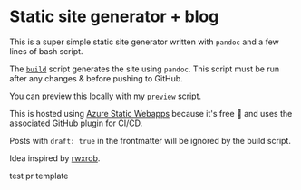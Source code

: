 # Static site generator + blog

This is a super simple static site generator written with `pandoc` and a few lines of bash script.

The [`build`](https://github.com/shanamatthews/static-site-generator/blob/main/build) script generates the site using `pandoc`. This script must be run after any changes & before pushing to GitHub.

You can preview this locally with my [`preview`](https://github.com/shanamatthews/dotfiles/blob/main/scripts/preview) script.

This is hosted using [Azure Static Webapps](https://learn.microsoft.com/azure/static-web-apps/getting-started?tabs=vanilla-javascript) because it's free 🎉 and uses the associated GitHub plugin for CI/CD.

Posts with `draft: true` in the frontmatter will be ignored by the build script.

Idea inspired by [rwxrob](https://github.com/rwxrob/).

test pr template
